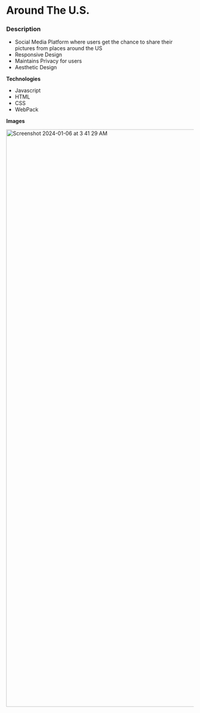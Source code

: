 # Around The U.S.

### Description

- Social Media Platform where users get the chance to share their pictures from places around the US
- Responsive Design
- Maintains Privacy for users
- Aesthetic Design

**Technologies**

- Javascript
- HTML
- CSS
- WebPack

**Images**

<img width="1547" alt="Screenshot 2024-01-06 at 3 41 29 AM" src="https://github.com/AhmedElsayed5/se_project_aroundtheus/assets/46688006/dea88af4-6796-4e41-ba26-ca96320192fe">



